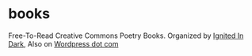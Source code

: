 # books

Free-To-Read Creative Commons Poetry Books. Organized by [Ignited In Dark](https://ignitedindark.carrd.co/), Also on [Wordpress dot com](https://ignitedindark.wordpress.com/)
